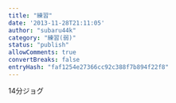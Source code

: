 ```yaml
---
title: "練習"
date: '2013-11-28T21:11:05'
author: "subaru44k"
category: "練習(弱)"
status: "publish"
allowComments: true
convertBreaks: false
entryHash: "faf1254e27366cc92c388f7b894f22f8"
---
```

14分ジョグ
